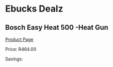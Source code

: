 
# Ebucks Dealz
## Bosch Easy Heat 500 -Heat Gun
[Product Page](https://www.ebucks.com/web/shop/productSelected.do?prodId=1200336691&catId=370101825)

Price: R464.00

Savings: 


	